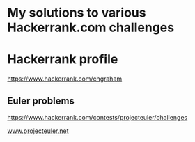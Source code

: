 # My solutions to various Hackerrank.com challenges

# Hackerrank profile
https://www.hackerrank.com/chgraham

## Euler problems
https://www.hackerrank.com/contests/projecteuler/challenges

www.projecteuler.net